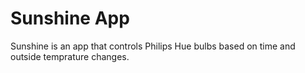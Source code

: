 # Sunshine App
Sunshine is an app that controls Philips Hue bulbs based on time and outside temprature changes.
